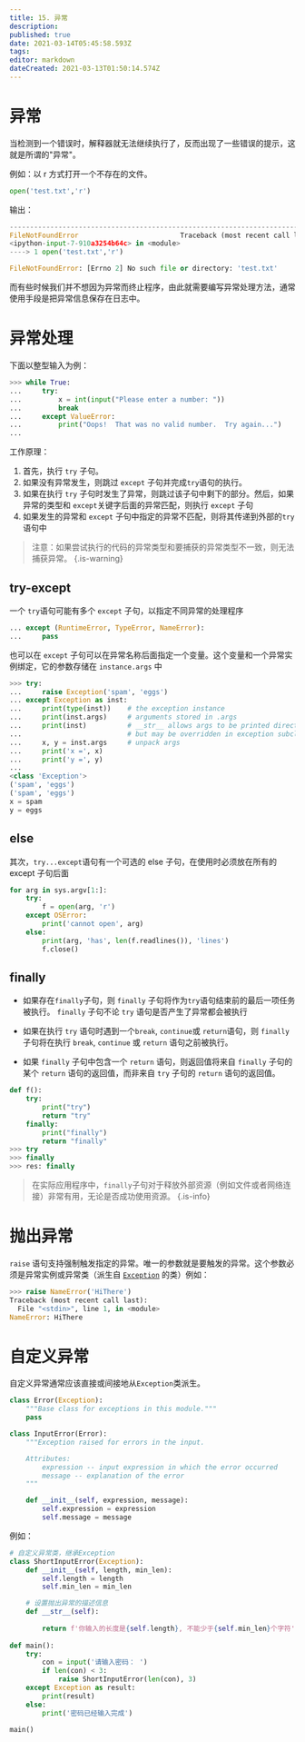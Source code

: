 ```yaml
---
title: 15. 异常
description: 
published: true
date: 2021-03-14T05:45:58.593Z
tags: 
editor: markdown
dateCreated: 2021-03-13T01:50:14.574Z
---
```


# 异常

当检测到⼀个错误时，解释器就⽆法继续执⾏了，反⽽出现了⼀些错误的提示，这就是所谓的"异常"。

例如：以 r ⽅式打开⼀个不存在的⽂件。

```python
open('test.txt','r')
```

输出：

```python
---------------------------------------------------------------------------
FileNotFoundError                         Traceback (most recent call last)
<ipython-input-7-910a3254b64c> in <module>
----> 1 open('test.txt','r')

FileNotFoundError: [Errno 2] No such file or directory: 'test.txt'
```

而有些时候我们并不想因为异常而终止程序，由此就需要编写异常处理方法，通常使用手段是把异常信息保存在日志中。

# 异常处理

下面以整型输入为例：

```python
>>> while True:
...     try:
...         x = int(input("Please enter a number: "))
...         break
...     except ValueError:
...         print("Oops!  That was no valid number.  Try again...")
...
```

工作原理：

1. 首先，执行 `try` 子句。
2. 如果没有异常发生，则跳过 `except` 子句并完成`try`语句的执行。
3. 如果在执行 `try` 子句时发生了异常，则跳过该子句中剩下的部分。然后，如果异常的类型和 `except`关键字后面的异常匹配，则执行 `except` 子句
4. 如果发生的异常和 `except` 子句中指定的异常不匹配，则将其传递到外部的`try`语句中

> 注意：如果尝试执⾏的代码的异常类型和要捕获的异常类型不⼀致，则⽆法捕获异常。
{.is-warning}

## try-except

一个 `try`语句可能有多个 `except` 子句，以指定不同异常的处理程序

```python
... except (RuntimeError, TypeError, NameError):
...     pass
```

也可以在 `except` 子句可以在异常名称后面指定一个变量。这个变量和一个异常实例绑定，它的参数存储在 `instance.args` 中

```python
>>> try:
...     raise Exception('spam', 'eggs')
... except Exception as inst:
...     print(type(inst))    # the exception instance
...     print(inst.args)     # arguments stored in .args
...     print(inst)          # __str__ allows args to be printed directly,
...                          # but may be overridden in exception subclasses
...     x, y = inst.args     # unpack args
...     print('x =', x)
...     print('y =', y)
...
<class 'Exception'>
('spam', 'eggs')
('spam', 'eggs')
x = spam
y = eggs
```

## else

其次，`try...except`语句有一个可选的 else 子句，在使用时必须放在所有的 except 子句后面

```python
for arg in sys.argv[1:]:
    try:
        f = open(arg, 'r')
    except OSError:
        print('cannot open', arg)
    else:
        print(arg, 'has', len(f.readlines()), 'lines')
        f.close()
```

## finally

- 如果存在`finally`子句，则 `finally` 子句将作为`try`语句结束前的最后一项任务被执行。 `finally` 子句不论 `try` 语句是否产生了异常都会被执行

- 如果在执行 `try` 语句时遇到一个`break`, `continue`或 `return`语句，则 `finally` 子句将在执行 `break`, `continue` 或 `return` 语句之前被执行。

- 如果 `finally` 子句中包含一个 `return` 语句，则返回值将来自 `finally` 子句的某个 `return` 语句的返回值，而非来自 `try` 子句的 `return` 语句的返回值。

```python
def f():
    try:
        print("try")
        return "try" 
    finally:
        print("finally")
        return "finally"
>>> try
>>> finally
>>> res: finally
```

> 在实际应用程序中，`finally`子句对于释放外部资源（例如文件或者网络连接）非常有用，无论是否成功使用资源。
{.is-info}


# 抛出异常

`raise` 语句支持强制触发指定的异常。唯一的参数就是要触发的异常。这个参数必须是异常实例或异常类（派生自 [`Exception`](https://docs.python.org/zh-cn/3/library/exceptions.html#Exception) 的类）例如：

```python
>>> raise NameError('HiThere')
Traceback (most recent call last):
  File "<stdin>", line 1, in <module>
NameError: HiThere
```

# ⾃定义异常

自定义异常通常应该直接或间接地从`Exception`类派生。

```python
class Error(Exception):
    """Base class for exceptions in this module."""
    pass

class InputError(Error):
    """Exception raised for errors in the input.

    Attributes:
        expression -- input expression in which the error occurred
        message -- explanation of the error
    """

    def __init__(self, expression, message):
        self.expression = expression
        self.message = message
```

例如：

```python
# ⾃定义异常类，继承Exception
class ShortInputError(Exception):
    def __init__(self, length, min_len):
        self.length = length
        self.min_len = min_len

    # 设置抛出异常的描述信息
    def __str__(self):
        
        return f'你输⼊的⻓度是{self.length}, 不能少于{self.min_len}个字符'
    
def main():
    try:
        con = input('请输⼊密码： ')
        if len(con) < 3:
            raise ShortInputError(len(con), 3)
    except Exception as result:
        print(result)
    else:
        print('密码已经输⼊完成')

main()
```
